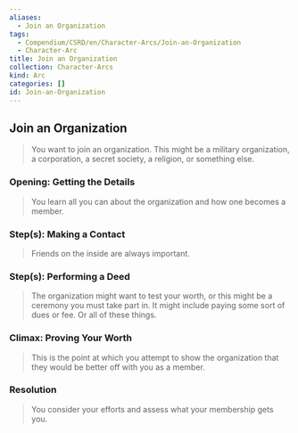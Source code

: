 ```yaml
---
aliases:
  - Join an Organization
tags:
  - Compendium/CSRD/en/Character-Arcs/Join-an-Organization
  - Character-Arc
title: Join an Organization
collection: Character-Arcs
kind: Arc
categories: []
id: Join-an-Organization
---
```

## Join an Organization  
>You want to join an organization. This might be a military organization, a corporation, a secret society, a religion, or something else.  
### Opening: Getting the Details  
>You learn all you can about the organization and how one becomes a member.  
### Step(s): Making a Contact  
>Friends on the inside are always important.  
### Step(s): Performing a Deed  
>The organization might want to test your worth, or this might be a ceremony you must take part in. It might include paying some sort of dues or fee. Or all of these things.  
### Climax: Proving Your Worth  
>This is the point at which you attempt to show the organization that they would be better off with you as a member.  
### Resolution  
>You consider your efforts and assess what your membership gets you.
